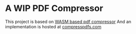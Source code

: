 # A WIP PDF Compressor

This project is based on [WASM based pdf compressor](https://github.com/laurentmmeyer/ghostscript-pdf-compress.wasm)
And an implementation is hosted at [compresspdfs.com](https://www.compresspdfs.com)
